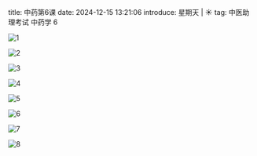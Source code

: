 title: 中药第6课
date: 2024-12-15 13:21:06
introduce: 星期天 | ☀️
tag: 中医助理考试 中药学 6

![1](/static/img/2024/12/13/1.jpg)

![2](/static/img/2024/12/13/2.jpg)

![3](/static/img/2024/12/13/3.jpg)

![4](/static/img/2024/12/13/4.jpg)

![5](/static/img/2024/12/13/5.jpg)

![6](/static/img/2024/12/13/6.jpg)

![7](/static/img/2024/12/13/7.jpg)

![8](/static/img/2024/12/13/8.jpg)

